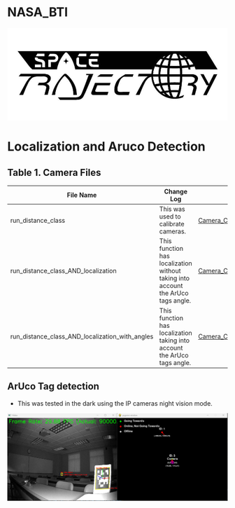 # NASA_BTI
<img src="https://github.com/TjadenWright/NASA_BTI/blob/main/Media/Space Trajectory logo.jpg" alt="Space Trajectory" title="Space Trajectory" />

# Localization and Aruco Detection
## Table 1. Camera Files
| File Name  | Change Log | File to Run |
| ------------- | ------------- |--------------|
| run_distance_class   | This was used to calibrate cameras.  | [Camera_Cal/run_distance_class.py](https://github.com/TjadenWright/NASA_BTI/blob/main/Camera_Cal/run_distance_class.py) |
| run_distance_class_AND_localization   | This function has localization without taking into account the ArUco tags angle.  | [Camera_Cal/run_distance_class_AND_localization.py](https://github.com/TjadenWright/NASA_BTI/blob/main/Camera_Cal/run_distance_class_AND_localization.py) |
| run_distance_class_AND_localization_with_angles   | This function has localization taking into account the ArUco tags angle.  | [Camera_Cal/run_distance_class_AND_localization_with_angles.py](https://github.com/TjadenWright/NASA_BTI/blob/main/Camera_Cal/run_distance_class_AND_localization_with_angles.py) |

## ArUco Tag detection
* This was tested in the dark using the IP cameras night vision mode.
<img src="https://github.com/TjadenWright/NASA_BTI/blob/main/Media/night_vision.png" alt="night_vision" title="night_vision" />
